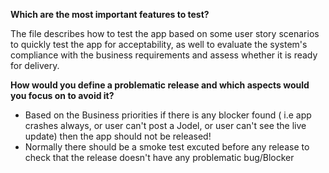 **Which are the most important features to test?**

The file describes how to test the app based on some user story scenarios to quickly test the app for acceptability,
as well to evaluate the system's compliance with the business requirements and assess whether it is ready for delivery.

**How would you define a problematic release and which aspects would you focus on to avoid it?**

- Based on the Business priorities if there is any blocker found ( i.e app crashes always, or user can't post a Jodel, or user can't see the live update)
then the app should not be released!
- Normally there should be a smoke test excuted before any release to check that the release doesn't have any problematic bug/Blocker

